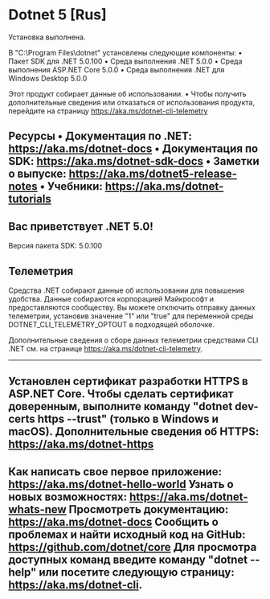 # Dotnet 5 [Rus]

Установка выполнена.

В "C:\Program Files\dotnet" установлены следующие компоненты:
    • Пакет SDK для .NET 5.0.100
    • Среда выполнения .NET 5.0.0
    • Среда выполнения ASP.NET Core 5.0.0
    • Среда выполнения .NET для Windows Desktop 5.0.0

Этот продукт собирает данные об использовании.
    • Чтобы получить дополнительные сведения или отказаться от использования продукта, перейдите на страницу 
    https://aka.ms/dotnet-cli-telemetry

Ресурсы
    • Документация по .NET: https://aka.ms/dotnet-docs
    • Документация по SDK: https://aka.ms/dotnet-sdk-docs
    • Заметки о выпуске: https://aka.ms/dotnet5-release-notes
    • Учебники: https://aka.ms/dotnet-tutorials
----------------------------------------------------------------------------------------------------

Вас приветствует .NET 5.0!
---------------------
Версия пакета SDK: 5.0.100

Телеметрия
---------
Средства .NET собирают данные об использовании для повышения удобства. Данные собираются корпорацией Майкрософт и предоставляются 
сообществу. Вы можете отключить отправку данных телеметрии, установив значение "1" или "true" для переменной среды 
DOTNET_CLI_TELEMETRY_OPTOUT в подходящей оболочке.

Дополнительные сведения о сборе данных телеметрии средствами CLI .NET см. на странице https://aka.ms/dotnet-cli-telemetry.

----------------
Установлен сертификат разработки HTTPS в ASP.NET Core.
Чтобы сделать сертификат доверенным, выполните команду "dotnet dev-certs https --trust" (только в Windows и macOS).
Дополнительные сведения об HTTPS: https://aka.ms/dotnet-https
----------------
Как написать свое первое приложение: https://aka.ms/dotnet-hello-world
Узнать о новых возможностях: https://aka.ms/dotnet-whats-new
Просмотреть документацию: https://aka.ms/dotnet-docs
Сообщить о проблемах и найти исходный код на GitHub: https://github.com/dotnet/core
Для просмотра доступных команд введите команду "dotnet --help" или посетите следующую страницу: https://aka.ms/dotnet-cli.
----------------------------------------------------------------------------------------------------
